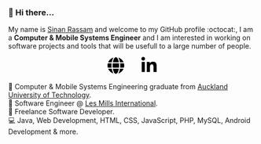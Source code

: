 ### 👋 Hi there...

My name is [Sinan Rassam](https://sinanrassam.github.io) and welcome to my GitHub profile :octocat:, I am a **Computer & Mobile Systems Engineer** and I am interested in working on software projects and tools that will be usefull to a large number of people.

<p align="center">
  <a href="https://sinanrassam.github.io" target="_blank"><img height="35" src="https://raw.githubusercontent.com/sinanrassam/sinanrassam/master/assets/globe.svg"></a>&nbsp;&nbsp;&nbsp;&nbsp;&nbsp;&nbsp;&nbsp;&nbsp;
  <a href="https://www.linkedin.com/in/sinanrassam/" target="_blank"><img height="35" src="https://raw.githubusercontent.com/sinanrassam/sinanrassam/master/assets/linkedin.svg"></a>
</p>

📖 Computer & Mobile Systems Engineering graduate from [Auckland University of Technology](https://aut.ac.nz).<br />
💼 Software Engineer @ [Les Mills International](https://www.lesmills.com/).<br />
💼 Freelance Software Developer.<br />
💻 Java, Web Development, HTML, CSS, JavaScript, PHP, MySQL, Android Development & more.<br />

<!--
**sinanrassam/sinanrassam** is a ✨ _special_ ✨ repository because its `README.md` (this file) appears on your GitHub profile.

Here are some ideas to get you started:

- 🔭 I’m currently working on ...
- 🌱 I’m currently learning ...
- 👯 I’m looking to collaborate on ...
- 🤔 I’m looking for help with ...
- 💬 Ask me about ...
- 📫 How to reach me: ...
- 😄 Pronouns: ...
- ⚡ Fun fact: ...
-->

